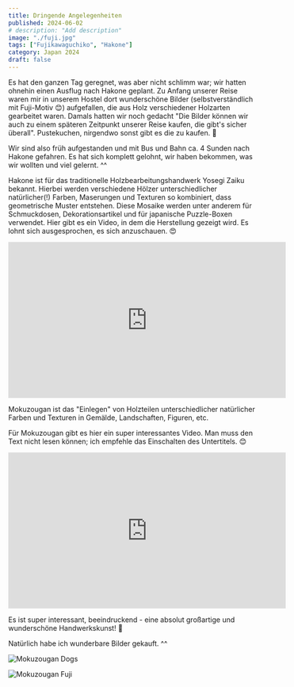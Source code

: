 ```yaml
---
title: Dringende Angelegenheiten
published: 2024-06-02
# description: "Add description"
image: "./fuji.jpg"
tags: ["Fujikawaguchiko", "Hakone"]
category: Japan 2024
draft: false
---
```


<!-- Heute haben wir wieder ein tolles Frühstück bekommen - Onigiri mit Miso-Suppe, Ei und grünem Tee. 😍

![Japanese breakfast](./breakfast.jpg) -->

Es hat den ganzen Tag geregnet, was aber nicht schlimm war; wir hatten ohnehin einen Ausflug nach Hakone geplant.
Zu Anfang unserer Reise waren mir in unserem Hostel dort wunderschöne Bilder (selbstverständlich mit Fuji-Motiv 😊) aufgefallen, die aus Holz verschiedener Holzarten gearbeitet waren. Damals hatten wir noch gedacht "Die Bilder können wir auch zu einem späteren Zeitpunkt unserer Reise kaufen, die gibt's sicher überall". Pustekuchen, nirgendwo sonst gibt es die zu kaufen. 😬

Wir sind also früh aufgestanden und mit Bus und Bahn ca. 4 Sunden nach Hakone gefahren. Es hat sich komplett gelohnt, wir haben bekommen, was wir wollten und viel gelernt. ^^

Hakone ist für das traditionelle Holzbearbeitungshandwerk Yosegi Zaiku bekannt. Hierbei werden verschiedene Hölzer unterschiedlicher natürlicher(!) Farben, Maserungen und Texturen so kombiniert, dass geometrische Muster entstehen.
Diese Mosaike werden unter anderem für Schmuckdosen, Dekorationsartikel und für japanische Puzzle-Boxen verwendet.
Hier gibt es ein Video, in dem die Herstellung gezeigt wird. Es lohnt sich ausgesprochen, es sich anzuschauen. 😍

<iframe width="560" height="315" src="https://www.youtube.com/embed/TxvOMHoLRBY?si=59jQjn9FBXbsolCN" title="YouTube video player" frameborder="0" allow="accelerometer; autoplay; clipboard-write; encrypted-media; gyroscope; picture-in-picture; web-share" referrerpolicy="strict-origin-when-cross-origin" allowfullscreen></iframe>

Mokuzougan ist das "Einlegen" von Holzteilen unterschiedlicher natürlicher Farben und Texturen in Gemälde, Landschaften, Figuren, etc.

Für Mokuzougan gibt es hier ein super interessantes Video. Man muss den Text nicht lesen können; ich empfehle das Einschalten des Untertitels. 😊
<iframe width="560" height="315" src="https://www.youtube.com/embed/xvvIg9LJul8?si=AKcJRYbrbOvwQUJ_" title="YouTube video player" frameborder="0" allow="accelerometer; autoplay; clipboard-write; encrypted-media; gyroscope; picture-in-picture; web-share" referrerpolicy="strict-origin-when-cross-origin" allowfullscreen></iframe>

Es ist super interessant, beeindruckend - eine absolut großartige und wunderschöne Handwerkskunst! 💚

Natürlich habe ich wunderbare Bilder gekauft. ^^

![Mokuzougan Dogs](./dogs.jpg)

![Mokuzougan Fuji](./fuji-wood.jpg)

<!-- Wir sind mit dem Taxi nach Hause und wollten dann abends noch essen gehen, aben uns aber erst noch mit den Hostel-Menschen verquatscht und Fotos gemacht und sind dann essen (wo nochmal? Gusto?)

Abschweifen zu alten Hakone-Bildern, die an dem Regentag gezeigt werden ^^ -->
